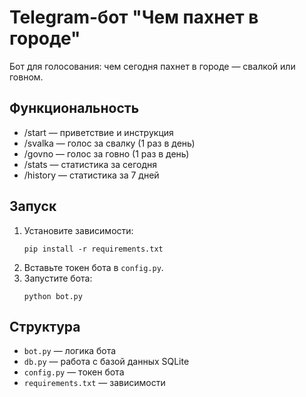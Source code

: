 # Telegram-бот "Чем пахнет в городе"

Бот для голосования: чем сегодня пахнет в городе — свалкой или говном.

## Функциональность
- /start — приветствие и инструкция
- /svalka — голос за свалку (1 раз в день)
- /govno — голос за говно (1 раз в день)
- /stats — статистика за сегодня
- /history — статистика за 7 дней

## Запуск
1. Установите зависимости:
   ```
   pip install -r requirements.txt
   ```
2. Вставьте токен бота в `config.py`.
3. Запустите бота:
   ```
   python bot.py
   ```

## Структура
- `bot.py` — логика бота
- `db.py` — работа с базой данных SQLite
- `config.py` — токен бота
- `requirements.txt` — зависимости
